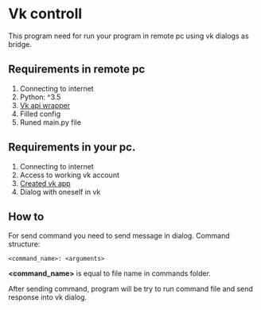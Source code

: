 # Vk controll

This program need for run your program in remote pc using vk dialogs as bridge.

## Requirements in remote pc
1. Connecting to internet
2. Python: ^3.5
3. [Vk api wrapper](https://pypi.python.org/pypi/vk/2.0.2)
4. Filled config
5. Runed main.py file

## Requirements in your pc.
1. Connecting to internet
2. Access to working vk account
3. [Created vk app](https://vk.com/editapp?act=create)
4. Dialog with oneself in vk

## How to
For send command you need to send message in dialog.
Command structure:
```
<command_name>: <arguments>
```
**<command_name>** is equal to file name in commands folder.

After sending command, program will be try to run command file and send response into vk dialog.
